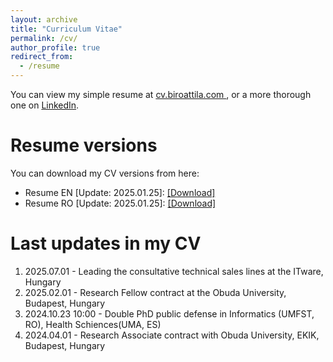 ```yaml
---
layout: archive
title: "Curriculum Vitae"
permalink: /cv/
author_profile: true
redirect_from:
  - /resume
---
```

You can view my simple resume at <a target="_new" href="https://cv.biroattila.com"> cv.biroattila.com </a>, or a more thorough one on <a target="_new" href="https://www.linkedin.com/in/biroattila"> LinkedIn</a>.

 
Resume versions
======
You can download my CV versions from here:
  * Resume EN [Update: 2025.01.25]: <a target="_new" href="http://biroka.github.io/files/CV_AttilaBiro_EN.pdf">[Download]</a> 
  * Resume RO [Update: 2025.01.25]: <a target="_new" href="http://biroka.github.io/files/CV_AttilaBiro_RO.pdf">[Download]</a> 


 
Last updates in my CV
======
1. 2025.07.01 - Leading the consultative technical sales lines at the ITware, Hungary
2. 2025.02.01 - Research Fellow contract at the Obuda University, Budapest, Hungary
3. 2024.10.23 10:00 - Double PhD public defense in Informatics (UMFST, RO), Health Schiences(UMA, ES)
4. 2024.04.01 - Research Associate contract with Obuda University, EKIK, Budapest, Hungary
